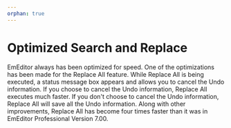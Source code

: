 ```yaml
---
orphan: true
---
```

# Optimized Search and Replace

EmEditor always has been optimized for speed. One of the optimizations has been made for the Replace All feature. While Replace All is being executed, a status message box appears and allows you to cancel the Undo information. If you choose to cancel the Undo information, Replace All executes
much faster. If you don't choose to cancel the Undo information, Replace All will save all the Undo information. Along with other improvements, Replace All has become four times faster than it was in EmEditor Professional Version 7.00.
